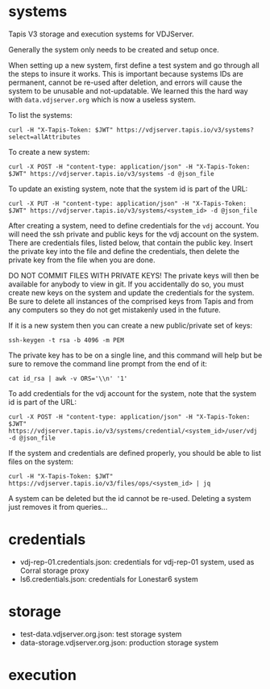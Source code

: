 systems
=======
Tapis V3 storage and execution systems for VDJServer.

Generally the system only needs to be created and setup once.

When setting up a new system, first define a test system and go through
all the steps to insure it works. This is important because systems IDs
are permanent, cannot be re-used after deletion, and errors will cause
the system to be unusable and not-updatable. We learned this the
hard way with `data.vdjserver.org` which is now a useless system.

To list the systems:

```
curl -H "X-Tapis-Token: $JWT" https://vdjserver.tapis.io/v3/systems?select=allAttributes
```

To create a new system:

```
curl -X POST -H "content-type: application/json" -H "X-Tapis-Token: $JWT" https://vdjserver.tapis.io/v3/systems -d @json_file
```

To update an existing system, note that the system id is part of the URL:

```
curl -X PUT -H "content-type: application/json" -H "X-Tapis-Token: $JWT" https://vdjserver.tapis.io/v3/systems/<system_id> -d @json_file
```

After creating a system, need to define credentials for the `vdj` account. You will need the ssh private
and public keys for the vdj account on the system. There are credentials files, listed below, that
contain the public key. Insert the private key into the file and define the credentials, then delete
the private key from the file when you are done.

DO NOT COMMIT FILES WITH PRIVATE KEYS! The private keys will then be available for anybody
to view in git. If you accidentally do so, you must create new keys on the system and update
the credentials for the system. Be sure to delete all instances of the comprised keys from
Tapis and from any computers so they do not get mistakenly used in the future.

If it is a new system then you can create a new public/private set of keys:

```
ssh-keygen -t rsa -b 4096 -m PEM
```

The private key has to be on a single line, and this command will help but be sure to remove
the command line prompt from the end of it:

```
cat id_rsa | awk -v ORS='\\n' '1'
```

To add credentials for the vdj account for the system, note that the system id is part of the URL:

```
curl -X POST -H "content-type: application/json" -H "X-Tapis-Token: $JWT" https://vdjserver.tapis.io/v3/systems/credential/<system_id>/user/vdj -d @json_file
```

If the system and credentials are defined properly, you should be able to list files on the system:

```
curl -H "X-Tapis-Token: $JWT" https://vdjserver.tapis.io/v3/files/ops/<system_id> | jq
```

A system can be deleted but the id cannot be re-used. Deleting a system just removes it
from queries...

credentials
===========

* vdj-rep-01.credentials.json: credentials for vdj-rep-01 system, used as Corral storage proxy
* ls6.credentials.json: credentials for Lonestar6 system

storage
=======

* test-data.vdjserver.org.json: test storage system
* data-storage.vdjserver.org.json: production storage system

execution
=========

